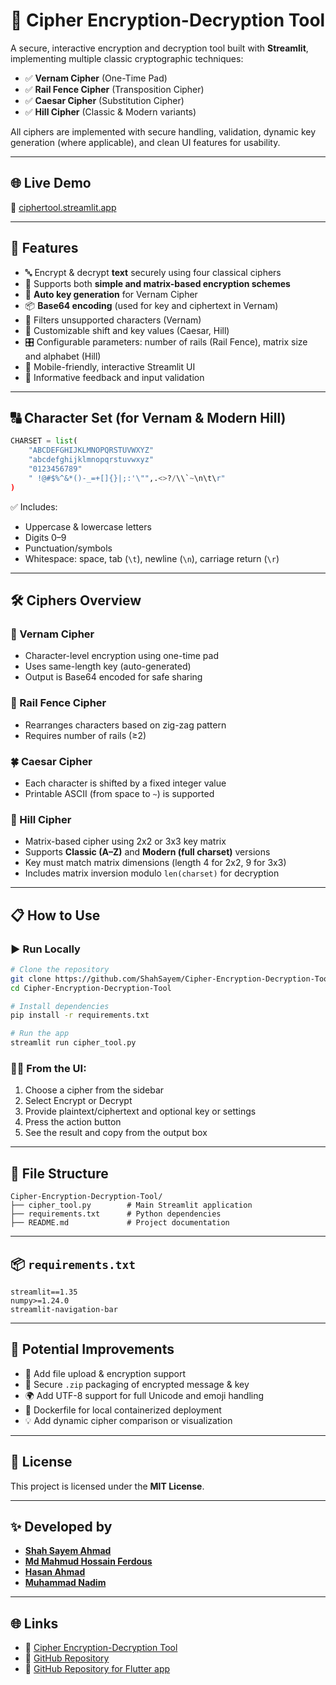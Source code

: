 # 🔐 Cipher Encryption-Decryption Tool

A secure, interactive encryption and decryption tool built with **Streamlit**, implementing multiple classic cryptographic techniques:

* ✅ **Vernam Cipher** (One-Time Pad)
* ✅ **Rail Fence Cipher** (Transposition Cipher)
* ✅ **Caesar Cipher** (Substitution Cipher)
* ✅ **Hill Cipher** (Classic & Modern variants)

All ciphers are implemented with secure handling, validation, dynamic key generation (where applicable), and clean UI features for usability.

---

## 🌐 Live Demo

🔗 [ciphertool.streamlit.app](https://ciphertool.streamlit.app/)

---

## 🚀 Features

* 🔤 Encrypt & decrypt **text** securely using four classical ciphers
* 🧠 Supports both **simple and matrix-based encryption schemes**
* 🔑 **Auto key generation** for Vernam Cipher
* 📦 **Base64 encoding** (used for key and ciphertext in Vernam)
* 🧼 Filters unsupported characters (Vernam)
* 🧮 Customizable shift and key values (Caesar, Hill)
* 🎛️ Configurable parameters: number of rails (Rail Fence), matrix size and alphabet (Hill)
* 📲 Mobile-friendly, interactive Streamlit UI
* 🧾 Informative feedback and input validation

---

## 🔠 Character Set (for Vernam & Modern Hill)

```python
CHARSET = list(
    "ABCDEFGHIJKLMNOPQRSTUVWXYZ"
    "abcdefghijklmnopqrstuvwxyz"
    "0123456789"
    " !@#$%^&*()-_=+[]{}|;:'\"",.<>?/\\`~\n\t\r"
)
```

✅ Includes:

* Uppercase & lowercase letters
* Digits 0–9
* Punctuation/symbols
* Whitespace: space, tab (`\t`), newline (`\n`), carriage return (`\r`)

---

## 🛠️ Ciphers Overview

### 🔐 Vernam Cipher

* Character-level encryption using one-time pad
* Uses same-length key (auto-generated)
* Output is Base64 encoded for safe sharing

### 🚉 Rail Fence Cipher

* Rearranges characters based on zig-zag pattern
* Requires number of rails (≥2)

### 🍀 Caesar Cipher

* Each character is shifted by a fixed integer value
* Printable ASCII (from space to `~`) is supported

### 🔺 Hill Cipher

* Matrix-based cipher using 2x2 or 3x3 key matrix
* Supports **Classic (A–Z)** and **Modern (full charset)** versions
* Key must match matrix dimensions (length 4 for 2x2, 9 for 3x3)
* Includes matrix inversion modulo `len(charset)` for decryption

---

## 📋 How to Use

### ▶️ Run Locally

```bash
# Clone the repository
git clone https://github.com/ShahSayem/Cipher-Encryption-Decryption-Tool.git
cd Cipher-Encryption-Decryption-Tool

# Install dependencies
pip install -r requirements.txt

# Run the app
streamlit run cipher_tool.py
```

### 🧑‍💻 From the UI:

1. Choose a cipher from the sidebar
2. Select Encrypt or Decrypt
3. Provide plaintext/ciphertext and optional key or settings
4. Press the action button
5. See the result and copy from the output box

---

## 📁 File Structure

```
Cipher-Encryption-Decryption-Tool/
├── cipher_tool.py        # Main Streamlit application
├── requirements.txt      # Python dependencies
├── README.md             # Project documentation
```

---

## 📦 `requirements.txt`

```
streamlit==1.35
numpy>=1.24.0
streamlit-navigation-bar
```

---

## 📌 Potential Improvements

* 📂 Add file upload & encryption support
* 🔐 Secure `.zip` packaging of encrypted message & key
* 🌍 Add UTF-8 support for full Unicode and emoji handling
* 🚀 Dockerfile for local containerized deployment
* 💡 Add dynamic cipher comparison or visualization

---

## 📜 License

This project is licensed under the **MIT License**.

---

## ✨ Developed by

* **[Shah Sayem Ahmad](https://shahsayem.netlify.app/)**
* **[Md Mahmud Hossain Ferdous](https://www.linkedin.com/in/ferdousmh/)**
* **[Hasan Ahmad](https://www.linkedin.com/in/hasan-ahmad-502391204/)**
* **[Muhammad Nadim](https://www.linkedin.com/in/muhammad-nadim-183b2921a/)**

---

## 🌐 Links

* 🔗 [Cipher Encryption-Decryption Tool](https://ciphertool.streamlit.app/)
* 🔗 [GitHub Repository](https://github.com/ShahSayem/Cipher-Encryption-Decryption-Tool)
* 🔗 [GitHub Repository for Flutter app](https://github.com/MHFerdous/Crypto-Project)
